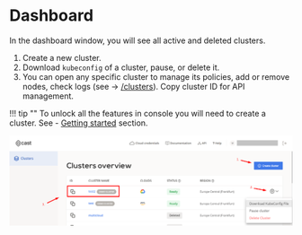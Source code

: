 # Dashboard

In the dashboard window, you will see all active and deleted clusters.

1. Create a new cluster.
2. Download `kubeconfig` of a cluster, pause, or delete it.
3. You can open any specific cluster to manage its policies, add or remove nodes, check logs (see -> [/clusters](../console-overview/clusters.md)). Copy cluster ID for API management.

!!! tip ""
    To unlock all the features in console you will need to create a cluster. See - [Getting started](../getting-started/overview.md) section.

![](images/dashboard.png)
